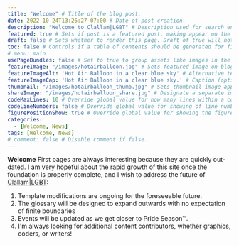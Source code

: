 ```yaml
---
title: "Welcome" # Title of the blog post.
date: 2022-10-24T13:26:27-07:00 # Date of post creation.
description: "Welcome to Clallam|LGBT" # Description used for search engine.
featured: true # Sets if post is a featured post, making appear on the home page side bar.
draft: false # Sets whether to render this page. Draft of true will not be rendered.
toc: false # Controls if a table of contents should be generated for first-level links automatically.
# menu: main
usePageBundles: false # Set to true to group assets like images in the same folder as this post.
featureImage: "/images/hotairballoon.jpg" # Sets featured image on blog post.
featureImageAlt: 'Hot Air Balloon in a clear blue sky' # Alternative text for featured image.
featureImageCap: 'Hot Air Balloon in a clear blue sky.' # Caption (optional).
thumbnail: "/images/hotairballoon_thumb.jpg" # Sets thumbnail image appearing inside card on homepage.
shareImage: "/images/hotairballoon_share.jpg" # Designate a separate image for social media sharing.
codeMaxLines: 10 # Override global value for how many lines within a code block before auto-collapsing.
codeLineNumbers: false # Override global value for showing of line numbers within code block.
figurePositionShow: true # Override global value for showing the figure label.
categories:
  - [Welcome, News]
tags: [Welcome, News]
# comment: false # Disable comment if false.
---
```


**Welcome**
First pages are always interesting because they are quickly out-dated. I am very
hopeful about the rapid growth of this site once the foundation is properly complete,
and I wish to address the future of [Clallam|LGBT](https://clallam.lgbt/):
1. Template modifications are ongoing for the foreseeable future.
2. The glossary will be designed to expand outwards with no expectation of finite boundaries
3. Events will be updated as we get closer to Pride Season™.
4. I'm always looking for additional content contributors, whether graphics, coders, or writers!
